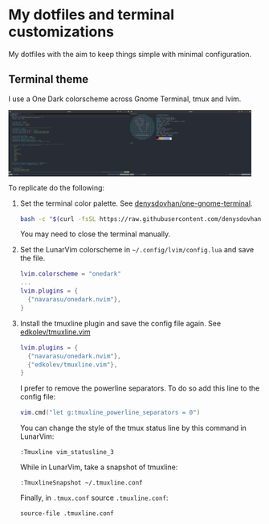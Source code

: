 # My dotfiles and terminal customizations
My dotfiles with the aim to keep things simple with minimal configuration.

## Terminal theme
I use a One Dark colorscheme across Gnome Terminal, tmux and lvim. 

<div style="display:flex;">
  <img src="https://github.com/juicy-g/dotfiles/blob/main/screenshots/Screenshot_1.png?raw=true" alt="Screenshot of LunarVim with One Dark colorscheme" width="48%"/>
  <img src="https://github.com/juicy-g/dotfiles/blob/main/screenshots/Screenshot_2.png?raw=true" alt="Screenshot of Teminal with One Dark colorscheme" width="48%"/>
</div>

To replicate do the following:

1. Set the terminal color palette. See [denysdovhan/one-gnome-terminal](https://github.com/denysdovhan/one-gnome-terminal).
    ```bash
    bash -c "$(curl -fsSL https://raw.githubusercontent.com/denysdovhan/gnome-terminal-one/master/one-dark.sh)"
    ```
    You may need to close the terminal manually.

2. Set the LunarVim colorscheme in `~/.config/lvim/config.lua` and save the file.
    ```lua
    lvim.colorscheme = "onedark"
    ...
    lvim.plugins = {
      {"navarasu/onedark.nvim"},
    }
    ```
3. Install the tmuxline plugin and save the config file again. See [edkolev/tmuxline.vim](https://github.com/edkolev/tmuxline.vim)
    ```lua
    lvim.plugins = {
      {"navarasu/onedark.nvim"},
      {"edkolev/tmuxline.vim"},
    }
    ```
    I prefer to remove the powerline separators. To do so add this line to the config file:
    ```lua
    vim.cmd("let g:tmuxline_powerline_separators = 0")
    ```
    You can change the style of the tmux status line by this command in LunarVim:
    ```vim
    :Tmuxline vim_statusline_3
    ```
    While in LunarVim, take a snapshot of tmuxline:
    ```vim
    :TmuxlineSnapshot ~/.tmuxline.conf
    ```
    Finally, in `.tmux.conf` source `.tmuxline.conf`:
    ```bash
    source-file .tmuxline.conf
    ```
